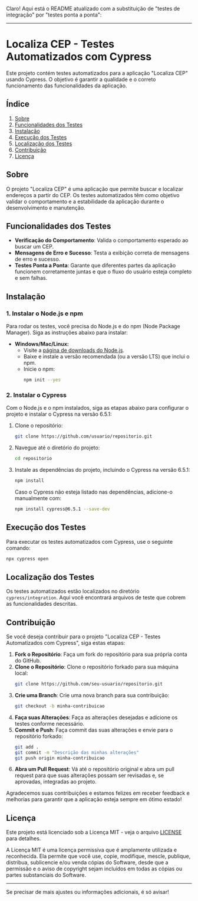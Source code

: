 Claro! Aqui está o README atualizado com a substituição de "testes de integração" por "testes ponta a ponta":

---

# Localiza CEP - Testes Automatizados com Cypress

Este projeto contém testes automatizados para a aplicação "Localiza CEP" usando Cypress. O objetivo é garantir a qualidade e o correto funcionamento das funcionalidades da aplicação.

## Índice

1. [Sobre](#sobre)
2. [Funcionalidades dos Testes](#funcionalidades-dos-testes)
3. [Instalação](#instalacao)
4. [Execução dos Testes](#execucao-dos-testes)
5. [Localização dos Testes](#localizacao-dos-testes)
6. [Contribuição](#contribuicao)
7. [Licença](#licenca)

## Sobre

O projeto "Localiza CEP" é uma aplicação que permite buscar e localizar endereços a partir do CEP. Os testes automatizados têm como objetivo validar o comportamento e a estabilidade da aplicação durante o desenvolvimento e manutenção.

## Funcionalidades dos Testes

- **Verificação do Comportamento**: Valida o comportamento esperado ao buscar um CEP.
- **Mensagens de Erro e Sucesso**: Testa a exibição correta de mensagens de erro e sucesso.
- **Testes Ponta a Ponta**: Garante que diferentes partes da aplicação funcionem corretamente juntas e que o fluxo do usuário esteja completo e sem falhas.

## Instalação

### 1. Instalar o Node.js e npm

Para rodar os testes, você precisa do Node.js e do npm (Node Package Manager). Siga as instruções abaixo para instalar:

- **Windows/Mac/Linux:**
  - Visite a [página de downloads do Node.js](https://nodejs.org/).
  - Baixe e instale a versão recomendada (ou a versão LTS) que inclui o npm.
  - Inicie o npm:
    ```bash
    npm init --yes
    ```

### 2. Instalar o Cypress

Com o Node.js e o npm instalados, siga as etapas abaixo para configurar o projeto e instalar o Cypress na versão 6.5.1:

1. Clone o repositório:
   ```bash
   git clone https://github.com/usuario/repositorio.git
   ```
2. Navegue até o diretório do projeto:
   ```bash
   cd repositorio
   ```
3. Instale as dependências do projeto, incluindo o Cypress na versão 6.5.1:
   ```bash
   npm install
   ```

   Caso o Cypress não esteja listado nas dependências, adicione-o manualmente com:
   ```bash
   npm install cypress@6.5.1 --save-dev
   ```

## Execução dos Testes

Para executar os testes automatizados com Cypress, use o seguinte comando:
```bash
npx cypress open
```

## Localização dos Testes

Os testes automatizados estão localizados no diretório `cypress/integration`. Aqui você encontrará arquivos de teste que cobrem as funcionalidades descritas.

## Contribuição

Se você deseja contribuir para o projeto "Localiza CEP - Testes Automatizados com Cypress", siga estas etapas:

1. **Fork o Repositório**: Faça um fork do repositório para sua própria conta do GitHub.
2. **Clone o Repositório**: Clone o repositório forkado para sua máquina local:
   ```bash
   git clone https://github.com/seu-usuario/repositorio.git
   ```
3. **Crie uma Branch**: Crie uma nova branch para sua contribuição:
   ```bash
   git checkout -b minha-contribuicao
   ```
4. **Faça suas Alterações**: Faça as alterações desejadas e adicione os testes conforme necessário.
5. **Commit e Push**: Faça commit das suas alterações e envie para o repositório forkado:
   ```bash
   git add .
   git commit -m "Descrição das minhas alterações"
   git push origin minha-contribuicao
   ```
6. **Abra um Pull Request**: Vá até o repositório original e abra um pull request para que suas alterações possam ser revisadas e, se aprovadas, integradas ao projeto.

Agradecemos suas contribuições e estamos felizes em receber feedback e melhorias para garantir que a aplicação esteja sempre em ótimo estado!

## Licença

Este projeto está licenciado sob a Licença MIT - veja o arquivo [LICENSE](LICENSE) para detalhes.

A Licença MIT é uma licença permissiva que é amplamente utilizada e reconhecida. Ela permite que você use, copie, modifique, mescle, publique, distribua, sublicencie e/ou venda cópias do Software, desde que a permissão e o aviso de copyright sejam incluídos em todas as cópias ou partes substanciais do Software.

---

Se precisar de mais ajustes ou informações adicionais, é só avisar!
